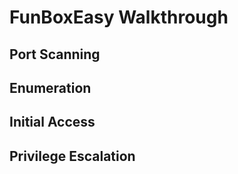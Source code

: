 # FunBoxEasy Walkthrough

## Port Scanning

## Enumeration

## Initial Access

## Privilege Escalation
